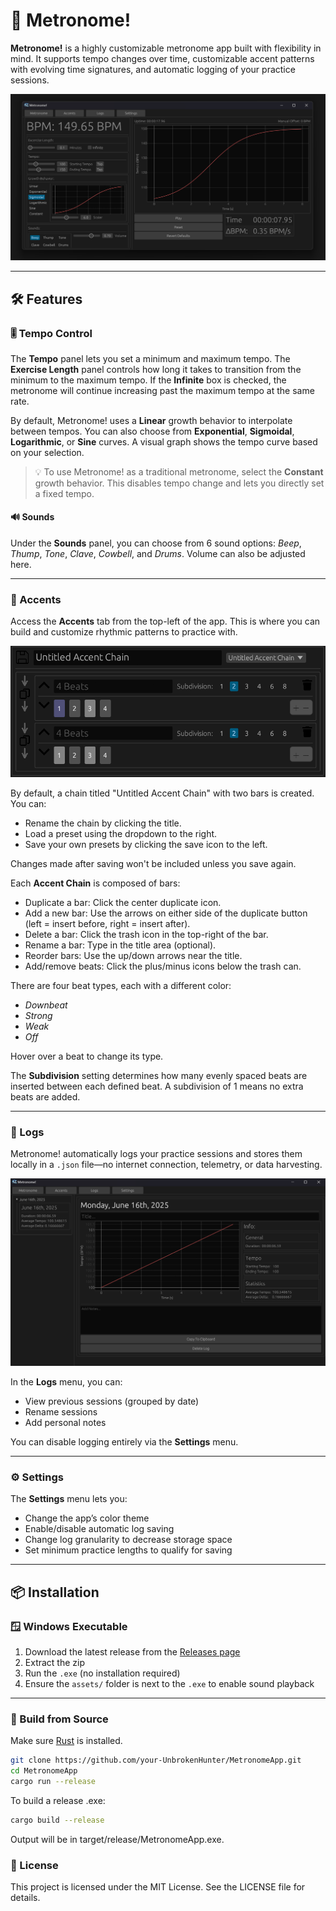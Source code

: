# 🎵 Metronome!

**Metronome!** is a highly customizable metronome app built with flexibility in mind. It supports tempo changes over time, customizable accent patterns with evolving time signatures, and automatic logging of your practice sessions.

![Metronome Screenshot](assets/screenshot.png)

---

## 🛠 Features

### 🎚 Tempo Control

The **Tempo** panel lets you set a minimum and maximum tempo. The **Exercise Length** panel controls how long it takes to transition from the minimum to the maximum tempo. If the **Infinite** box is checked, the metronome will continue increasing past the maximum tempo at the same rate.

By default, Metronome! uses a **Linear** growth behavior to interpolate between tempos. You can also choose from **Exponential**, **Sigmoidal**, **Logarithmic**, or **Sine** curves. A visual graph shows the tempo curve based on your selection.

> 💡 To use Metronome! as a traditional metronome, select the **Constant** growth behavior. This disables tempo change and lets you directly set a fixed tempo.

#### 🔊 Sounds

Under the **Sounds** panel, you can choose from 6 sound options: _Beep_, _Thump_, _Tone_, _Clave_, _Cowbell_, and _Drums_. Volume can also be adjusted here.

---

### 🔁 Accents

Access the **Accents** tab from the top-left of the app. This is where you can build and customize rhythmic patterns to practice with.

![Accents Menu Screenshot](assets/accentsmenu.png)

By default, a chain titled "Untitled Accent Chain" with two bars is created. You can:

- Rename the chain by clicking the title.
- Load a preset using the dropdown to the right.
- Save your own presets by clicking the save icon to the left.

Changes made after saving won't be included unless you save again.

Each **Accent Chain** is composed of bars:

- Duplicate a bar: Click the center duplicate icon.
- Add a new bar: Use the arrows on either side of the duplicate button (left = insert before, right = insert after).
- Delete a bar: Click the trash icon in the top-right of the bar.
- Rename a bar: Type in the title area (optional).
- Reorder bars: Use the up/down arrows near the title.
- Add/remove beats: Click the plus/minus icons below the trash can.

There are four beat types, each with a different color:

- _Downbeat_
- _Strong_
- _Weak_
- _Off_

Hover over a beat to change its type.

The **Subdivision** setting determines how many evenly spaced beats are inserted between each defined beat. A subdivision of 1 means no extra beats are added.

---

### 📝 Logs

Metronome! automatically logs your practice sessions and stores them locally in a `.json` file—no internet connection, telemetry, or data harvesting.

![Logs Menu Screenshot](assets/logsmenu.png)

In the **Logs** menu, you can:

- View previous sessions (grouped by date)
- Rename sessions
- Add personal notes

You can disable logging entirely via the **Settings** menu.

---

### ⚙️ Settings

The **Settings** menu lets you:

- Change the app’s color theme
- Enable/disable automatic log saving
- Change log granularity to decrease storage space
- Set minimum practice lengths to qualify for saving

---

## 📦 Installation

### 🪟 Windows Executable

1. Download the latest release from the [Releases page](https://github.com/your-UnbrokenHunter/MetronomeApp/releases)
2. Extract the zip
3. Run the `.exe` (no installation required)
4. Ensure the `assets/` folder is next to the `.exe` to enable sound playback

---

### 🧪 Build from Source

Make sure [Rust](https://www.rust-lang.org/tools/install) is installed.

```bash
git clone https://github.com/your-UnbrokenHunter/MetronomeApp.git
cd MetronomeApp
cargo run --release
```

To build a release .exe:

```bash
cargo build --release
```

Output will be in target/release/MetronomeApp.exe.

### 📄 License

This project is licensed under the MIT License. See the LICENSE file for details.
